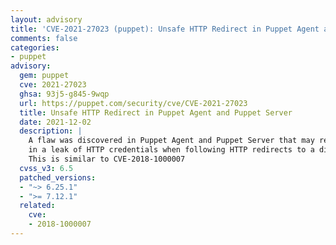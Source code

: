 ```yaml
---
layout: advisory
title: 'CVE-2021-27023 (puppet): Unsafe HTTP Redirect in Puppet Agent and Puppet Server'
comments: false
categories:
- puppet
advisory:
  gem: puppet
  cve: 2021-27023
  ghsa: 93j5-g845-9wqp
  url: https://puppet.com/security/cve/CVE-2021-27023
  title: Unsafe HTTP Redirect in Puppet Agent and Puppet Server
  date: 2021-12-02
  description: |
    A flaw was discovered in Puppet Agent and Puppet Server that may result
    in a leak of HTTP credentials when following HTTP redirects to a different host.
    This is similar to CVE-2018-1000007
  cvss_v3: 6.5
  patched_versions:
  - "~> 6.25.1"
  - ">= 7.12.1"
  related:
    cve:
    - 2018-1000007
---
```

